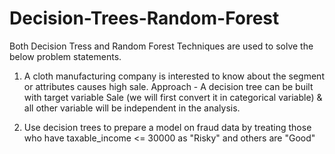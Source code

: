 # Decision-Trees-Random-Forest

Both Decision Tress and Random Forest Techniques are used to solve the below problem statements.

1. A cloth manufacturing company is interested to know about the segment or attributes causes high sale. 
Approach - A decision tree can be built with target variable Sale (we will first convert it in categorical variable) & all other variable will be independent in the analysis.

2. Use decision trees to prepare a model on fraud data by treating those who have taxable_income <= 30000 as "Risky" and others are "Good"

